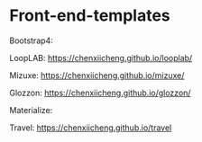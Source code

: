 # Front-end-templates

Bootstrap4:

LoopLAB: https://chenxiicheng.github.io/looplab/

Mizuxe: https://chenxiicheng.github.io/mizuxe/

Glozzon: https://chenxiicheng.github.io/glozzon/


Materialize:

Travel: https://chenxiicheng.github.io/travel
